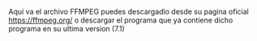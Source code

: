 Aquí va el archivo FFMPEG puedes descargadlo desde su pagina oficial https://ffmpeg.org/ o descargar el programa que ya contiene dicho programa en su ultima version (7.1)